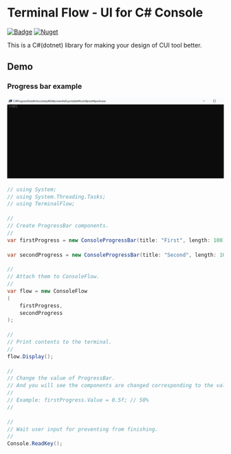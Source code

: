 # Terminal Flow - UI for C# Console

[![Badge](https://github.com/capra314cabra/terminal-flow/workflows/CI/badge.svg)](https://github.com/capra314cabra/terminal-flow/actions)
[![Nuget](https://img.shields.io/nuget/v/TerminalFlow)](https://www.nuget.org/packages/TerminalFlow/)

This is a C#(dotnet) library for making your design of CUI tool better.

## Demo

### Progress bar example

![ProgressDemo](./img/ProgressBarExample.gif)

``` C#
// using System;
// using System.Threading.Tasks;
// using TerminalFlow;

//
// Create ProgressBar components.
//
var firstProgress = new ConsoleProgressBar(title: "First", length: 100);

var secondProgress = new ConsoleProgressBar(title: "Second", length: 100);

//
// Attach them to ConsoleFlow.
//
var flow = new ConsoleFlow
(
    firstProgress,
    secondProgress
);

//
// Print contents to the terminal.
//
flow.Display();

//
// Change the value of ProgressBar.
// And you will see the components are changed corresponding to the value.
//
// Example: firstProgress.Value = 0.5f; // 50%
//

//
// Wait user input for preventing from finishing.
//
Console.ReadKey();
```
